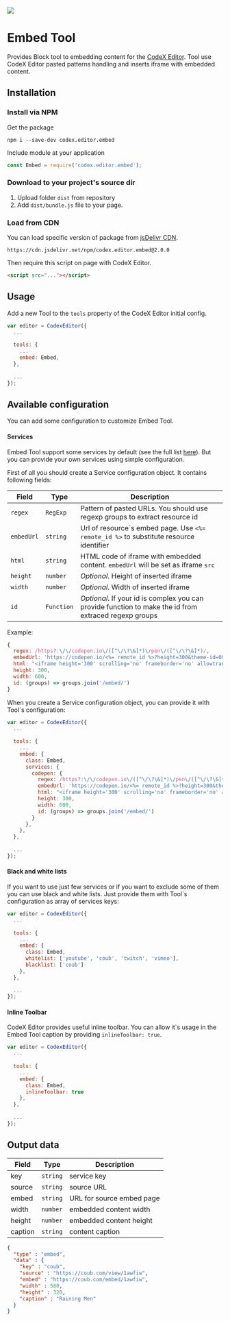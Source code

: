 ![](https://badgen.net/badge/CodeX%20Editor/v2.0/blue)

# Embed Tool

Provides Block tool to embedding content for the [CodeX Editor](https://ifmo.su/editor).
Tool use CodeX Editor pasted patterns handling and inserts iframe with embedded content.

## Installation

### Install via NPM

Get the package

```shell
npm i --save-dev codex.editor.embed
```

Include module at your application

```javascript
const Embed = require('codex.editor.embed');
```

### Download to your project's source dir

1. Upload folder `dist` from repository
2. Add `dist/bundle.js` file to your page.

### Load from CDN
You can load specific version of package from [jsDelivr CDN](https://www.jsdelivr.com/package/npm/codex.editor.embed).

`https://cdn.jsdelivr.net/npm/codex.editor.embed@2.0.0`

Then require this script on page with CodeX Editor.

```html
<script src="..."></script>
```

## Usage

Add a new Tool to the `tools` property of the CodeX Editor initial config.

```javascript
var editor = CodexEditor({
  ...
  
  tools: {
    ...
    embed: Embed,
  },
  
  ...
});
```

## Available configuration

You can add some configuration to customize Embed Tool.

#### Services

Embed Tool support some services by default (see the full list [here](docs/services.md)). But you can provide your own services using simple configuration.

First of all you should create a Service configuration object. It contains following fields:

| Field      | Type       | Description |
| ---------- | ---------- | ----------- |
| `regex`    | `RegExp`   | Pattern of pasted URLs. You should use regexp groups to extract resource id
| `embedUrl` | `string`   | Url of resource\`s embed page. Use `<%= remote_id %>` to substitute resource identifier
| `html`     | `string`   | HTML code of iframe with embedded content. `embedUrl` will be set as iframe `src`
| `height`   | `number`   | _Optional_. Height of inserted iframe 
| `width`    | `number`   | _Optional_. Width of inserted iframe 
| `id`       | `Function` | _Optional_. If your id is complex you can provide function to make the id from extraced regexp groups

Example:

```javascript
{
  regex: /https?:\/\/codepen.io\/([^\/\?\&]*)\/pen\/([^\/\?\&]*)/,
  embedUrl: 'https://codepen.io/<%= remote_id %>?height=300&theme-id=0&default-tab=css,result&embed-version=2',
  html: "<iframe height='300' scrolling='no' frameborder='no' allowtransparency='true' allowfullscreen='true' style='width: 100%;'></iframe>",
  height: 300,
  width: 600,
  id: (groups) => groups.join('/embed/')
}
```

When you create a Service configuration object, you can provide it with Tool\`s configuration:

```javascript
var editor = CodexEditor({
  ...
  
  tools: {
    ...
    embed: {
      class: Embed,
      services: {
        codepen: {
          regex: /https?:\/\/codepen.io\/([^\/\?\&]*)\/pen\/([^\/\?\&]*)/,
          embedUrl: 'https://codepen.io/<%= remote_id %>?height=300&theme-id=0&default-tab=css,result&embed-version=2',
          html: "<iframe height='300' scrolling='no' frameborder='no' allowtransparency='true' allowfullscreen='true' style='width: 100%;'></iframe>",
          height: 300,
          width: 600,
          id: (groups) => groups.join('/embed/')
        }
      },
    },
  },
  
  ...
});
```

#### Black and white lists

If you want to use just few services or if you want to exclude some of them you can use black and white lists. 
Just provide them with Tool\`s configuration as array of services keys:

```javascript
var editor = CodexEditor({
  ...
  
  tools: {
    ...
    embed: {
      class: Embed,
      whitelist: ['youtube', 'coub', 'twitch', 'vimeo'],
      blacklist: ['coub']
    },
  },
  
  ...
});
```

#### Inline Toolbar
CodeX Editor provides useful inline toolbar. You can allow it\`s usage in the Embed Tool caption by providing `inlineToolbar: true`.

```javascript
var editor = CodexEditor({
  ...
  
  tools: {
    ...
    embed: {
      class: Embed,
      inlineToolbar: true
    },
  },
  
  ...
});
```

## Output data

| Field   | Type     | Description                                   
| ------- | -------- | ----------- 
| key     | `string` | service key                                 
| source  | `string` | source URL
| embed   | `string` | URL for source embed page
| width   | `number` | embedded content width
| height  | `number` | embedded content height
| caption | `string` | content caption


```json
{
  "type" : "embed",
  "data" : {
    "key" : "coub",
    "source" : "https://coub.com/view/1awfiw",
    "embed" : "https://coub.com/embed/1awfiw",
    "width" : 580,
    "height" : 320,
    "caption" : "Raining Men"
  }
}
```

